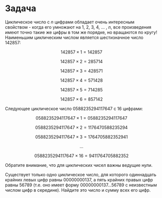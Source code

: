 # Задача

Циклическое число с $n$ цифрами обладает очень интересным свойством - когда его умножают на $1,\ 2,\ 3,\ 4,\ ...\ ,\ n$, все произведения имеют точно такие же цифры в том же порядке, но вращаются по кругу!
Наименьшим циклическим числом является шестизначное число $142857$:

$$142857 × 1 = 142857$$

$$142857 × 2 = 285714$$

$$142857 × 3 = 428571$$

$$142857 × 4 = 571428$$

$$142857 × 5 = 714285$$

$$142857 × 6 = 857142$$

Следующее циклическое число $0588235294117647$ с $16$ цифрами:

$$0588235294117647 × 1 = 0588235294117647$$

$$0588235294117647 × 2 = 1176470588235294$$

$$0588235294117647 × 3 = 1764705882352941$$

$$...$$

$$0588235294117647 × 16 = 9411764705882352$$

Обратите внимание, что для циклических чисел важны ведущие нули.

Существует только одно циклическое число, для которого одиннадцать крайних левых цифр равны $00000000137$, а пять крайних правых цифр равны $56789$ (т.е. оно имеет форму $00000000137...56789$ с неизвестным числом цифр в середине). Найдите это число и сумму всех его цифр.
